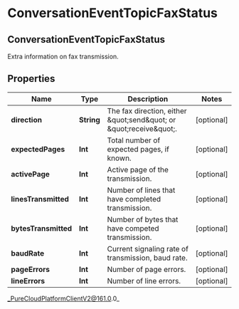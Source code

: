 # ConversationEventTopicFaxStatus

## ConversationEventTopicFaxStatus
Extra information on fax transmission.

## Properties

|Name | Type | Description | Notes|
|------------ | ------------- | ------------- | -------------|
| **direction** | **String** | The fax direction, either \&quot;send\&quot; or \&quot;receive\&quot;. | [optional] |
| **expectedPages** | **Int** | Total number of expected pages, if known. | [optional] |
| **activePage** | **Int** | Active page of the transmission. | [optional] |
| **linesTransmitted** | **Int** | Number of lines that have completed transmission. | [optional] |
| **bytesTransmitted** | **Int** | Number of bytes that have competed transmission. | [optional] |
| **baudRate** | **Int** | Current signaling rate of transmission, baud rate. | [optional] |
| **pageErrors** | **Int** | Number of page errors. | [optional] |
| **lineErrors** | **Int** | Number of line errors. | [optional] |



_PureCloudPlatformClientV2@161.0.0_
